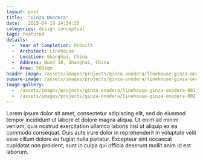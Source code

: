 ```yaml
---
layout: post
title:  "Ginza Onodera"
date:   2015-04-19 14:34:25
categories: design conceptual
tags: featured
details:
  -  Year of Completion: Unbuilt
  -  Architect: Linehouse
  -  Location: Shanghai, China
  -  Address: Bund 18, Shanghai, China
  -  Area: 500sqm
header-image: /assets/images/projects/ginza-onodera/linehouse-ginza-onodera-001.jpg
square-image: /assets/images/projects/ginza-onodera/linehouse-ginza-onodera-square.jpg
image-gallery:
  -  /assets/images/projects/ginza-onodera/linehouse-ginza-onodera-001.jpg
  -  /assets/images/projects/ginza-onodera/linehouse-ginza-onodera-002.jpg
---
```


Lorem ipsum dolor sit amet, consectetur adipiscing elit, sed do eiusmod tempor incididunt ut labore et dolore magna aliqua. Ut enim ad minim veniam, quis nostrud exercitation ullamco laboris nisi ut aliquip ex ea commodo consequat. Duis aute irure dolor in reprehenderit in voluptate velit esse cillum dolore eu fugiat nulla pariatur. Excepteur sint occaecat cupidatat non proident, sunt in culpa qui officia deserunt mollit anim id est laborum.    